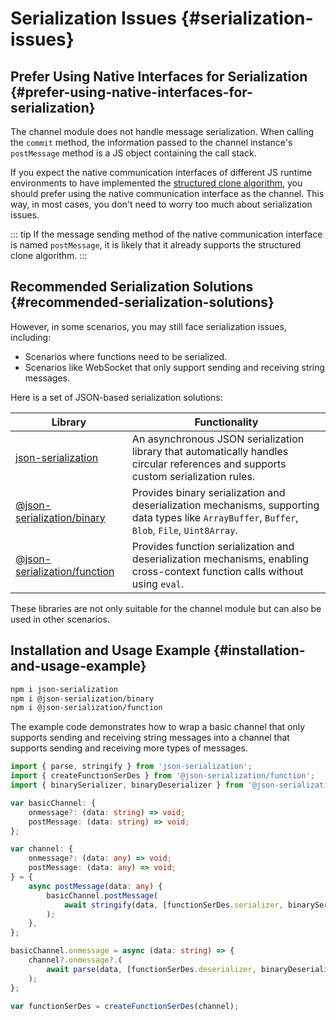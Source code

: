 # Serialization Issues {#serialization-issues}

## Prefer Using Native Interfaces for Serialization {#prefer-using-native-interfaces-for-serialization}

The channel module does not handle message serialization. When calling the `commit` method, the information passed to the channel instance's `postMessage` method is a JS object containing the call stack.

If you expect the native communication interfaces of different JS runtime environments to have implemented the [structured clone algorithm](https://developer.mozilla.org/en-US/docs/Web/API/Web_Workers_API/Structured_clone_algorithm), you should prefer using the native communication interface as the channel. This way, in most cases, you don't need to worry too much about serialization issues.

::: tip
If the message sending method of the native communication interface is named `postMessage`, it is likely that it already supports the structured clone algorithm.
:::

## Recommended Serialization Solutions {#recommended-serialization-solutions}

However, in some scenarios, you may still face serialization issues, including:

-   Scenarios where functions need to be serialized.
-   Scenarios like WebSocket that only support sending and receiving string messages.

Here is a set of JSON-based serialization solutions:

| Library                                                                                                             | Functionality                                                                                                                                   |
| ------------------------------------------------------------------------------------------------------------------- | ----------------------------------------------------------------------------------------------------------------------------------------------- |
| [json-serialization](https://github.com/memo-cn/json-serialization/blob/main/packages/json/README.md)               | An asynchronous JSON serialization library that automatically handles circular references and supports custom serialization rules.              |
| [@json-serialization/binary](https://github.com/memo-cn/json-serialization/blob/main/packages/binary/README.md)     | Provides binary serialization and deserialization mechanisms, supporting data types like `ArrayBuffer`, `Buffer`, `Blob`, `File`, `Uint8Array`. |
| [@json-serialization/function](https://github.com/memo-cn/json-serialization/blob/main/packages/function/README.md) | Provides function serialization and deserialization mechanisms, enabling cross-context function calls without using `eval`.                     |

These libraries are not only suitable for the channel module but can also be used in other scenarios.

## Installation and Usage Example {#installation-and-usage-example}

```bash
npm i json-serialization
npm i @json-serialization/binary
npm i @json-serialization/function
```

The example code demonstrates how to wrap a basic channel that only supports sending and receiving string messages into a channel that supports sending and receiving more types of messages.

```ts
import { parse, stringify } from 'json-serialization';
import { createFunctionSerDes } from '@json-serialization/function';
import { binarySerializer, binaryDeserializer } from '@json-serialization/binary';

var basicChannel: {
    onmessage?: (data: string) => void;
    postMessage: (data: string) => void;
};

var channel: {
    onmessage?: (data: any) => void;
    postMessage: (data: any) => void;
} = {
    async postMessage(data: any) {
        basicChannel.postMessage(
            await stringify(data, [functionSerDes.serializer, binarySerializer]),
        );
    },
};

basicChannel.onmessage = async (data: string) => {
    channel?.onmessage?.(
        await parse(data, [functionSerDes.deserializer, binaryDeserializer]),
    );
};

var functionSerDes = createFunctionSerDes(channel);
```
